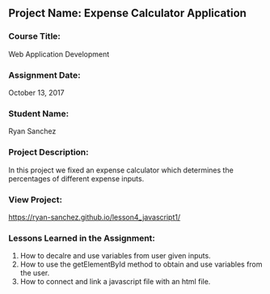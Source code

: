 ## Project Name:  Expense Calculator Application

### Course Title:
Web Application Development

### Assignment Date:  
October 13, 2017

### Student Name:  
Ryan Sanchez

### Project Description:
In this project we fixed an expense calculator which determines the percentages of different expense inputs.

### View Project:
https://ryan-sanchez.github.io/lesson4_javascript1/

### Lessons Learned in the Assignment:
1. How to decalre and use variables from user given inputs.
2. How to use the getElementById method to obtain and use variables from the user.
3. How to connect and link a javascript file with an html file.

